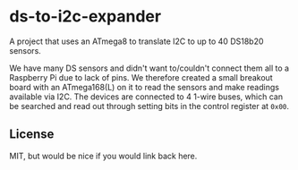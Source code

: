 # ds-to-i2c-expander
A project that uses an ATmega8 to translate I2C to up to 40 DS18b20 sensors.

We have many DS sensors and didn't want to/couldn't connect them all to a Raspberry Pi due to lack of pins.
We therefore created a small breakout board with an ATmega168(L) on it to read the sensors and make readings available via I2C.
The devices are connected to 4 1-wire buses, which can be searched and read out through setting bits in the control register at `0x00`.


## License

MIT, but would be nice if you would link back here.
